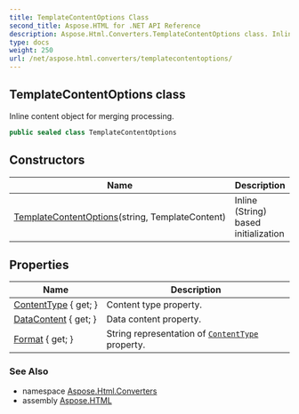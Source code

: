 ```yaml
---
title: TemplateContentOptions Class
second_title: Aspose.HTML for .NET API Reference
description: Aspose.Html.Converters.TemplateContentOptions class. Inline content object for merging processing
type: docs
weight: 250
url: /net/aspose.html.converters/templatecontentoptions/
---
```

## TemplateContentOptions class

Inline content object for merging processing.

```csharp
public sealed class TemplateContentOptions
```

## Constructors

| Name | Description |
| --- | --- |
| [TemplateContentOptions](templatecontentoptions/)(string, TemplateContent) | Inline (String) based initialization |

## Properties

| Name | Description |
| --- | --- |
| [ContentType](../../aspose.html.converters/templatecontentoptions/contenttype/) { get; } | Content type property. |
| [DataContent](../../aspose.html.converters/templatecontentoptions/datacontent/) { get; } | Data content property. |
| [Format](../../aspose.html.converters/templatecontentoptions/format/) { get; } | String representation of [`ContentType`](./contenttype/) property. |

### See Also

* namespace [Aspose.Html.Converters](../../aspose.html.converters/)
* assembly [Aspose.HTML](../../)
